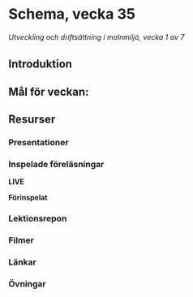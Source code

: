 # Schema, vecka 35
###### Utveckling och driftsättning i molnmiljö, vecka 1 av 7

## Introduktion



## Mål för veckan:


## Resurser

### Presentationer


### Inspelade föreläsningar

**LIVE**

**Förinspelat**

### Lektionsrepon


### Filmer


### Länkar


### Övningar 


